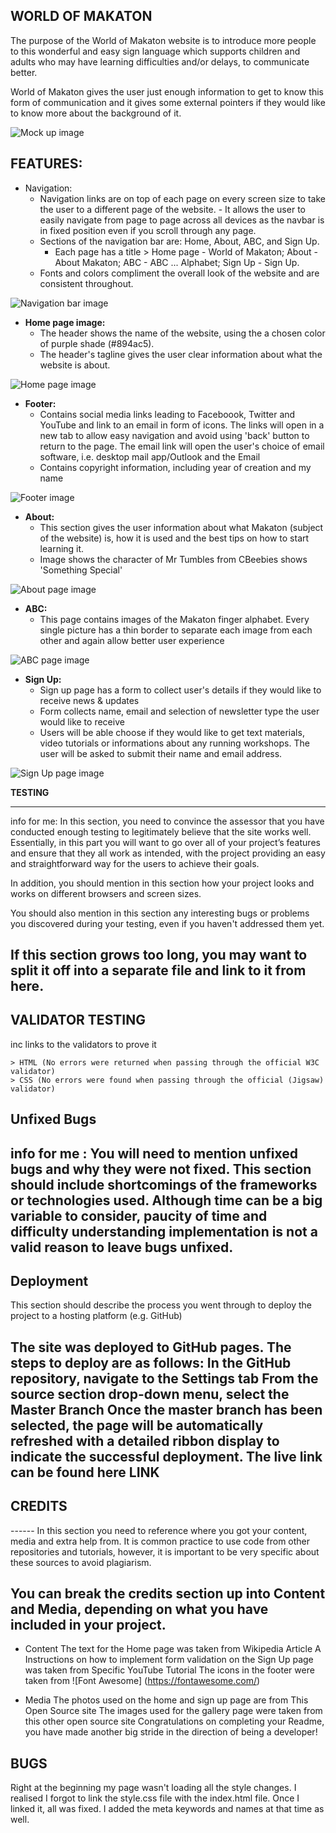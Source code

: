 ## **WORLD OF MAKATON**

The purpose of the World of Makaton website is to introduce more people to this wonderful and easy sign language which supports children and adults who may have learning difficulties and/or delays, to communicate better.

World of Makaton gives the user just enough information to get to know this form of communication and it gives some external pointers if they would like to know more about the background of it. 


![Mock up image](wireframes/mockup.JPG)


<h2><strong>FEATURES:</strong></h2>
<a></a>

- Navigation: 
    - Navigation links are on top of each page on every screen size to take the user to a different page of the website.
          - It allows the user to easily navigate from page to page across all devices as the navbar is in fixed position even if you scroll through any page.
    - Sections of the navigation bar are: Home, About, ABC, and Sign Up.
        - Each page has a title > Home page - World of Makaton; About - About Makaton; ABC - ABC ... Alphabet; Sign Up - Sign Up.
    - Fonts and colors compliment the overall look of the website and are consistent throughout.

![Navigation bar image](wireframes/fixed_navbar.PNG)

- <strong>Home page image:</strong>
    - The header shows the name of the website, using the a chosen color of purple shade (#894ac5). 
    - The header's tagline gives the user clear information about what the website is about.

![Home page image](wireframes/home_page.png)

- <strong>Footer:</strong>
    - Contains social media links leading to Faceboook, Twitter and YouTube and link to an email in form of icons. The links will open in a new tab to allow easy navigation and avoid using 'back' button to return to the page. The email link will open the user's choice of email software, i.e. desktop mail app/Outlook and the Email
    - Contains copyright information, including year of creation and my name

![Footer image](wireframes/footer.PNG)

- <strong>About:</strong>
    - This section gives the user information about what Makaton (subject of the website) is, how it is used and the best tips on how to start learning it.
    - Image shows the character of Mr Tumbles from CBeebies shows 'Something Special'

![About page image](wireframes/about_page.PNG)

- <strong>ABC:</strong>
    - This page contains images of the Makaton finger alphabet. Every single picture has a thin border to separate each image from each other and again allow better user experience

![ABC page image](wireframes/abc_page.PNG)

- <strong>Sign Up:</strong>
    - Sign up page has a form to collect user's details if they would like to receive news & updates
    - Form collects name, email and selection of newsletter type the user would like to receive
    - Users will be able choose if they would like to get text materials, video tutorials or informations about any running workshops. The user will be asked to submit their name and email address.

![Sign Up page image](wireframes/sign_up_page.PNG)


<strong>TESTING</strong>

------
info for me: In this section, you need to convince the assessor that you have conducted enough testing to legitimately believe that the site works well. Essentially, in this part you will want to go over all of your project’s features and ensure that they all work as intended, with the project providing an easy and straightforward way for the users to achieve their goals.

In addition, you should mention in this section how your project looks and works on different browsers and screen sizes.

You should also mention in this section any interesting bugs or problems you discovered during your testing, even if you haven't addressed them yet.

If this section grows too long, you may want to split it off into a separate file and link to it from here.
------

<h2><strong>VALIDATOR TESTING</strong></h2>

inc links to the validators to prove it

    > HTML (No errors were returned when passing through the official W3C validator) 
    > CSS (No errors were found when passing through the official (Jigsaw) validator)

Unfixed Bugs
------
info for me : You will need to mention unfixed bugs and why they were not fixed. This section should include shortcomings of the frameworks or technologies used. Although time can be a big variable to consider, paucity of time and difficulty understanding implementation is not a valid reason to leave bugs unfixed.
------

Deployment
------
This section should describe the process you went through to deploy the project to a hosting platform (e.g. GitHub)

The site was deployed to GitHub pages. The steps to deploy are as follows:
In the GitHub repository, navigate to the Settings tab
From the source section drop-down menu, select the Master Branch
Once the master branch has been selected, the page will be automatically refreshed with a detailed ribbon display to indicate the successful deployment.
The live link can be found here LINK
------

<h2><strong>CREDITS</strong></h2>
------
In this section you need to reference where you got your content, media and extra help from. It is common practice to use code from other repositories and tutorials, however, it is important to be very specific about these sources to avoid plagiarism.

You can break the credits section up into Content and Media, depending on what you have included in your project.
------

- Content
The text for the Home page was taken from Wikipedia Article A
Instructions on how to implement form validation on the Sign Up page was taken from Specific YouTube Tutorial
The icons in the footer were taken from ![Font Awesome] (https://fontawesome.com/)

- Media
The photos used on the home and sign up page are from This Open Source site
The images used for the gallery page were taken from this other open source site
Congratulations on completing your Readme, you have made another big stride in the direction of being a developer!

<h2><strong>BUGS</strong></h2>

Right at the beginning my page wasn't loading all the style changes. I realised I forgot to link the style.css file with the index.html file. Once I linked it, all was fixed.
I added the meta keywords and names at that time as well. 
